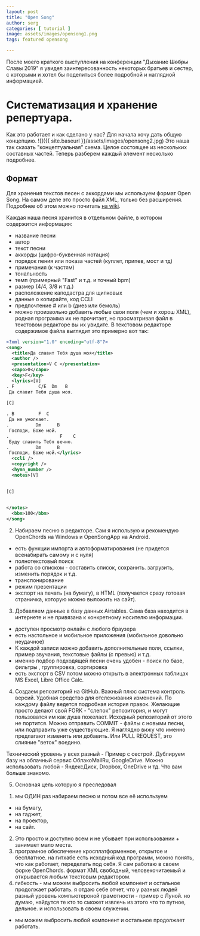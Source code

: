 ```yaml
---
layout: post
title: "Open Song"
author: serg
categories: [ tutorial ]
image: assets/images/opensong1.png
tags: featured opensong 

---
```

После моего краткого выступления на конференции "Дыхание ~~Шобры~~ Славы 2019" я увидел заинтересованность некоторых братьев и сестер, с которыми и хотел бы поделиться более подробной и наглядной информацией.

# Систематизация и хранение репертуара. 

Как это работает и как сделано у нас? Для начала хочу дать общую концепцию.
![]({{ site.baseurl }}/assets/images/opensong2.jpg)
Это наша так сказать "концептуальная" схема. Целое состоящее из нескольких составных частей. 
Теперь разберем каждый элемент несколько подробнее.
## Формат
Для хранения текстов песен с аккордами мы используем формат Open Song. На самом деле это просто файл XML, только без расширения. Подробнее об этом можно почитать [на wiki](https://ru.wikipedia.org/wiki/XML).

Каждая наша песня хранится в отдельном файле, в котором содержится информация:
- название песни
- автор
- текст песни 
- аккорды (цифро-буквенная нотация)
- порядок пения или показа частей (куплет, припев, мост и тд)
- примечания (к частям)
- тональность
- темп (примерный "Fast" и т.д. и точный bpm)
- размер (4/4, 3/8 и т.д.)
- расположение каподастра для щипковых
- данные о копирайте, код CCLI
- предпочтение # или b (диез или бемоль)
- можно произвольно добавить любые свои поля (чем и хорош XML), родная программа их не прочитает, но просматривая файл в текстовом редакторе вы их увидите.
В текстовом редакторе содержимое файла выглядит это примерно вот так:
```xml
<?xml version="1.0" encoding="utf-8"?>
<song>
  <title>Да славит Тебя душа моя</title>
  <author />
  <presentation>V C </presentation>
  <capo>0</capo>
  <key>F</key>
  <lyrics>[V]
. F         C/E  Dm   B
 Да славит Тебя душа моя.

[C]
 
. B         F  C
 Да не умолкает.
.          Dm      B
 Господи, Боже мой.
.                   F    C
 Буду славить Тебя вечно.
.          Dm      B
 Господи, Боже мой.</lyrics>
  <ccli />
  <copyright />
  <hymn_number />
  <notes>[V]
 

[C]
 

</notes>
  <bbm>100</bbm>
</song>
```
2. Набираем песню в редакторе. Сам я использую и рекомендую OpenChords на Windows и OpenSongApp на Android.
- есть функции импорта и автоформатирования (не придется всенабирать самому и с нуля)
- полнотекстовый поиск
- работа со списком - составить список, сохранить. загрузить, изменить порядок и т.д.
- транспонирование
- режим презентации
- экспорт на печать (на бумагу), в HTML (получается  сразу готовая страничка, которую можно выложить на сайт).

3. Добавляем данные в базу данных Airtables.
Сама база находится в интернете и не привязана к конкретному носителю информации. 
- доступен просмотр онлайн с любого браузера
- есть настольное и мобильное приложения (мобильное довольно неудачное)
- К каждой записи можно добавить дополнительные поля, ссылки, пример звучания, текстовые файлы (с превью) и т.д.
- именно подбор подходящей песни очень удобен - поиск по базе, фильтры , группировка, сортировка
- есть экспорт в CSV потом можно открыть в электронных таблицах MS Excel, Libre Office Calc.

4. Создаем репозиторий на GitHub.
Важный плюс система контроль версий. Удобная средство для отслеживания изменений. По каждому файлу ведется подробная история правок. Желающие просто делают свой FORK - "слепок" репозитория, и могут пользоватся им как душа пожелает. Исходный репозиторий от этого не портится.
Можно отправить COMMIT - файлы с новыми песни, или подправить уже существующие. Я наглядно вижу что именно предлагают изменить или добавить. Или PULL REQUEST, это слияние "веток" воедино.

Технический уровень у всех разный - Пример с сестрой.
Дублируем базу на облачный сервис ОблакоMailRu, GoogleDrive. 
Можно использовать любой - ЯндексДиск, Dropbox, OneDrive и тд. Что вам больше знакомо.


5. Основная цель которую я преследовал 
1) мы ОДИН раз набираем песню и потом все её используем
- на бумагу,
- на гаджет,
- на проектор,
- на сайт.
2) Это просто и доступно всем и не убывает при использовании + занимает мало места.
3) програмное обеспечение кросплатформенное, открытое и бесплатное. на гитхабе есть исходный код программ, можно понять, что как работает, переделать под себя. Я сам работаю в своем форке OpenChords.  формат XML свободный, человекочитаемый и открывается любым текстовым редактором.
4) гибкость - мы можем выбросить любой компонент и остальное продолжает работать.
я отдаю себе отчет, что у разных людей разный уровень компьютероной грамотности - пример с Луной.
но думаю, найдутся те кто то сможет извлечь из этого что то путное, дельное. и использовать в своем служении.
+ мы можем выбросить любой компонент и остальное продолжает работать.
